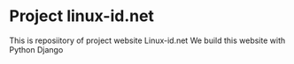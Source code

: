 # Project linux-id.net

This is reposiitory of project website Linux-id.net
We build this website with Python Django



